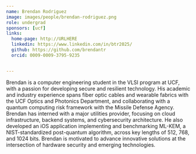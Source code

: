 ```yaml
---
name: Brendan Rodriguez
image: images/people/brendan-rodriguez.png
role: undergrad
sponsors: [ucf]
links:
  home-page: http://URLHERE
  linkedin: https://www.linkedin.com/in/btr2025/
  github: https://github.com/brendantr
  orcid: 0009-0009-3795-9235


---
```


Brendan is a computer engineering student in the VLSI program at UCF, with a passion for developing secure and resilient technology. His academic and industry experience spans fiber optic cables and wearable fabrics with the UCF Optics and Photonics Department, and collaborating with a quantum computing risk framework with the Missile Defense Agency. Brendan has interned with a major utilities provider, focusing on cloud infrastructure, backend systems, and cybersecurity architecture. He also developed an iOS application implementing and benchmarking ML-KEM, a NIST-standardized post-quantum algorithm, across key lengths of 512, 768, and 1024 bits. Brendan is motivated to advance innovative solutions at the intersection of hardware security and emerging technologies. 
